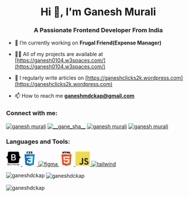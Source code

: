 <h1 align="center">Hi 👋, I'm Ganesh Murali</h1>
<h3 align="center">A Passionate Frontend Developer From India</h3>

- 🔭 I’m currently working on **Frugal Friend(Expense Manager)**

- 👨‍💻 All of my projects are available at [https://ganesh0104.w3spaces.com/](https://ganesh0104.w3spaces.com/)

- 📝 I regularly write articles on [https://ganeshclicks2k.wordpress.com](https://ganeshclicks2k.wordpress.com)

- 📫 How to reach me **ganeshmdckap@gmail.com**

<h3 align="left">Connect with me:</h3>
<p align="left">
<a href="https://linkedin.com/in/ganesh murali" target="blank"><img align="center" src="https://raw.githubusercontent.com/rahuldkjain/github-profile-readme-generator/master/src/images/icons/Social/linked-in-alt.svg" alt="ganesh murali" height="30" width="40" /></a>
<a href="https://instagram.com/__gane_sha__" target="blank"><img align="center" src="https://raw.githubusercontent.com/rahuldkjain/github-profile-readme-generator/master/src/images/icons/Social/instagram.svg" alt="__gane_sha__" height="30" width="40" /></a>
<a href="https://dribbble.com/ganesh murali" target="blank"><img align="center" src="https://raw.githubusercontent.com/rahuldkjain/github-profile-readme-generator/master/src/images/icons/Social/dribbble.svg" alt="ganesh murali" height="30" width="40" /></a>
<a href="https://www.behance.net/ganesh murali" target="blank"><img align="center" src="https://raw.githubusercontent.com/rahuldkjain/github-profile-readme-generator/master/src/images/icons/Social/behance.svg" alt="ganesh murali" height="30" width="40" /></a>
</p>

<h3 align="left">Languages and Tools:</h3>
<p align="left"> <a href="https://getbootstrap.com" target="_blank" rel="noreferrer"> <img src="https://raw.githubusercontent.com/devicons/devicon/master/icons/bootstrap/bootstrap-plain-wordmark.svg" alt="bootstrap" width="40" height="40"/> </a> <a href="https://www.w3schools.com/css/" target="_blank" rel="noreferrer"> <img src="https://raw.githubusercontent.com/devicons/devicon/master/icons/css3/css3-original-wordmark.svg" alt="css3" width="40" height="40"/> </a> <a href="https://www.figma.com/" target="_blank" rel="noreferrer"> <img src="https://www.vectorlogo.zone/logos/figma/figma-icon.svg" alt="figma" width="40" height="40"/> </a> <a href="https://www.w3.org/html/" target="_blank" rel="noreferrer"> <img src="https://raw.githubusercontent.com/devicons/devicon/master/icons/html5/html5-original-wordmark.svg" alt="html5" width="40" height="40"/> </a> <a href="https://developer.mozilla.org/en-US/docs/Web/JavaScript" target="_blank" rel="noreferrer"> <img src="https://raw.githubusercontent.com/devicons/devicon/master/icons/javascript/javascript-original.svg" alt="javascript" width="40" height="40"/> </a> <a href="https://tailwindcss.com/" target="_blank" rel="noreferrer"> <img src="https://www.vectorlogo.zone/logos/tailwindcss/tailwindcss-icon.svg" alt="tailwind" width="40" height="40"/> </a> </p>

<p><img align="left" src="https://github-readme-stats.vercel.app/api/top-langs?username=ganeshdckap&show_icons=true&locale=en&layout=compact" alt="ganeshdckap" /></p>

<p>&nbsp;<img align="center" src="https://github-readme-stats.vercel.app/api?username=ganeshdckap&show_icons=true&locale=en" alt="ganeshdckap" /></p>

<p><img align="center" src="https://github-readme-streak-stats.herokuapp.com/?user=ganeshdckap&" alt="ganeshdckap" /></p>
